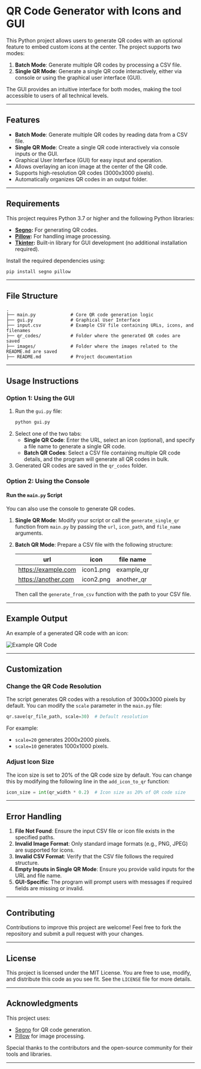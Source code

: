 
# QR Code Generator with Icons and GUI

This Python project allows users to generate QR codes with an optional feature to embed custom icons at the center. The project supports two modes:
1. **Batch Mode**: Generate multiple QR codes by processing a CSV file.
2. **Single QR Mode**: Generate a single QR code interactively, either via console or using the graphical user interface (GUI).

The GUI provides an intuitive interface for both modes, making the tool accessible to users of all technical levels.

---

## Features

- **Batch Mode**: Generate multiple QR codes by reading data from a CSV file.
- **Single QR Mode**: Create a single QR code interactively via console inputs or the GUI.
- Graphical User Interface (GUI) for easy input and operation.
- Allows overlaying an icon image at the center of the QR code.
- Supports high-resolution QR codes (3000x3000 pixels).
- Automatically organizes QR codes in an output folder.

---

## Requirements

This project requires Python 3.7 or higher and the following Python libraries:

- **[Segno](https://pypi.org/project/segno/):** For generating QR codes.
- **[Pillow](https://pillow.readthedocs.io):** For handling image processing.
- **[Tkinter](https://docs.python.org/3/library/tkinter.html):** Built-in library for GUI development (no additional installation required).

Install the required dependencies using:

```bash
pip install segno pillow
```

---

## File Structure

```plaintext
.
├── main.py             # Core QR code generation logic
├── gui.py              # Graphical User Interface
├── input.csv           # Example CSV file containing URLs, icons, and filenames
├── qr_codes/           # Folder where the generated QR codes are saved
├── images/             # Folder where the images related to the README.md are saved
├── README.md           # Project documentation
```

---

## Usage Instructions

### Option 1: Using the GUI

1. Run the `gui.py` file:
   ```bash
   python gui.py
   ```
2. Select one of the two tabs:
   - **Single QR Code**: Enter the URL, select an icon (optional), and specify a file name to generate a single QR code.
   - **Batch QR Codes**: Select a CSV file containing multiple QR code details, and the program will generate all QR codes in bulk.
3. Generated QR codes are saved in the `qr_codes` folder.

### Option 2: Using the Console

#### Run the `main.py` Script
You can also use the console to generate QR codes.

1. **Single QR Mode**:
   Modify your script or call the `generate_single_qr` function from `main.py` by passing the `url`, `icon_path`, and `file_name` arguments.

2. **Batch QR Mode**:
   Prepare a CSV file with the following structure:

   | url                  | icon          | file name      |
   |----------------------|---------------|----------------|
   | https://example.com  | icon1.png     | example_qr     |
   | https://another.com  | icon2.png     | another_qr     |

   Then call the `generate_from_csv` function with the path to your CSV file.

---

## Example Output

An example of a generated QR code with an icon:

![Example QR Code](example_qr_code.png)

---

## Customization

### Change the QR Code Resolution
The script generates QR codes with a resolution of 3000x3000 pixels by default. You can modify the `scale` parameter in the `main.py` file:

```python
qr.save(qr_file_path, scale=30)  # Default resolution
```

For example:
- `scale=20` generates 2000x2000 pixels.
- `scale=10` generates 1000x1000 pixels.

### Adjust Icon Size
The icon size is set to 20% of the QR code size by default. You can change this by modifying the following line in the `add_icon_to_qr` function:

```python
icon_size = int(qr_width * 0.2)  # Icon size as 20% of QR code size
```

---

## Error Handling

1. **File Not Found**: Ensure the input CSV file or icon file exists in the specified paths.
2. **Invalid Image Format**: Only standard image formats (e.g., PNG, JPEG) are supported for icons.
3. **Invalid CSV Format**: Verify that the CSV file follows the required structure.
4. **Empty Inputs in Single QR Mode**: Ensure you provide valid inputs for the URL and file name.
5. **GUI-Specific**: The program will prompt users with messages if required fields are missing or invalid.

---

## Contributing

Contributions to improve this project are welcome! Feel free to fork the repository and submit a pull request with your changes.

---

## License

This project is licensed under the MIT License. You are free to use, modify, and distribute this code as you see fit. See the `LICENSE` file for more details.

---

## Acknowledgments

This project uses:
- [Segno](https://pypi.org/project/segno/) for QR code generation.
- [Pillow](https://pillow.readthedocs.io) for image processing.

Special thanks to the contributors and the open-source community for their tools and libraries.

---
